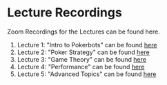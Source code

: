 # Lecture Recordings
Zoom Recordings for the Lectures can be found here.

1. Lecture 1: "Intro to Pokerbots" can be found [here](https://pkr.bot/lecture-1-recording)
2. Lecture 2: "Poker Strategy" can be found [here](https://pkr.bot/lecture-2-recording)
3. Lecture 3: "Game Theory" can be found [here](https://pkr.bot/lecture-3-recording)
4. Lecture 4: "Performance" can be found [here](https://pkr.bot/lecture-4-recording)
5. Lecture 5: "Advanced Topics" can be found [here](https://pkr.bot/lecture-5-recording)
